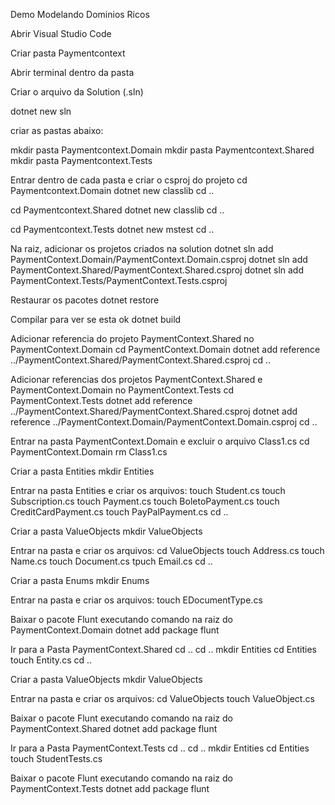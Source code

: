 Demo Modelando Dominios Ricos

Abrir Visual Studio Code

Criar pasta Paymentcontext

Abrir terminal dentro da pasta

Criar o arquivo da Solution (.sln)

dotnet new sln

criar as pastas abaixo:

mkdir pasta Paymentcontext.Domain
mkdir pasta Paymentcontext.Shared
mkdir pasta Paymentcontext.Tests

Entrar dentro de cada pasta e criar o csproj do projeto
cd Paymentcontext.Domain
dotnet new classlib
cd ..

cd Paymentcontext.Shared
dotnet new classlib
cd ..

cd Paymentcontext.Tests
dotnet new mstest
cd ..

Na raiz, adicionar os projetos criados na solution
dotnet sln add PaymentContext.Domain/PaymentContext.Domain.csproj
dotnet sln add PaymentContext.Shared/PaymentContext.Shared.csproj
dotnet sln add PaymentContext.Tests/PaymentContext.Tests.csproj 

Restaurar os pacotes
dotnet restore

Compilar para ver se esta ok
dotnet build

Adicionar referencia do projeto PaymentContext.Shared no PaymentContext.Domain
cd PaymentContext.Domain
dotnet add reference ../PaymentContext.Shared/PaymentContext.Shared.csproj
cd ..

Adicionar referencias dos projetos PaymentContext.Shared e PaymentContext.Domain no PaymentContext.Tests
cd PaymentContext.Tests
dotnet add reference ../PaymentContext.Shared/PaymentContext.Shared.csproj 
dotnet add reference ../PaymentContext.Domain/PaymentContext.Domain.csproj
cd ..

Entrar na pasta PaymentContext.Domain e excluir o arquivo Class1.cs
cd PaymentContext.Domain
rm Class1.cs

Criar a pasta Entities
mkdir Entities

Entrar na pasta Entities e criar os arquivos:
touch Student.cs
touch Subscription.cs
touch Payment.cs
touch BoletoPayment.cs
touch CreditCardPayment.cs
touch PayPalPayment.cs
cd ..

Criar a pasta ValueObjects
mkdir ValueObjects

Entrar na pasta e criar os arquivos:
cd ValueObjects
touch Address.cs
touch Name.cs
touch Document.cs
tpuch Email.cs
cd ..

Criar a pasta Enums
mkdir Enums

Entrar na pasta e criar os arquivos:
touch EDocumentType.cs

Baixar o pacote Flunt executando comando na raiz do PaymentContext.Domain
dotnet add package flunt

Ir para a Pasta PaymentContext.Shared
cd ..
cd ..
mkdir Entities
cd Entities
touch Entity.cs
cd ..

Criar a pasta ValueObjects
mkdir ValueObjects

Entrar na pasta e criar os arquivos:
cd ValueObjects
touch ValueObject.cs

Baixar o pacote Flunt executando comando na raiz do PaymentContext.Shared
dotnet add package flunt

Ir para a Pasta PaymentContext.Tests
cd ..
cd ..
mkdir Entities
cd Entities
touch StudentTests.cs

Baixar o pacote Flunt executando comando na raiz do PaymentContext.Tests
dotnet add package flunt